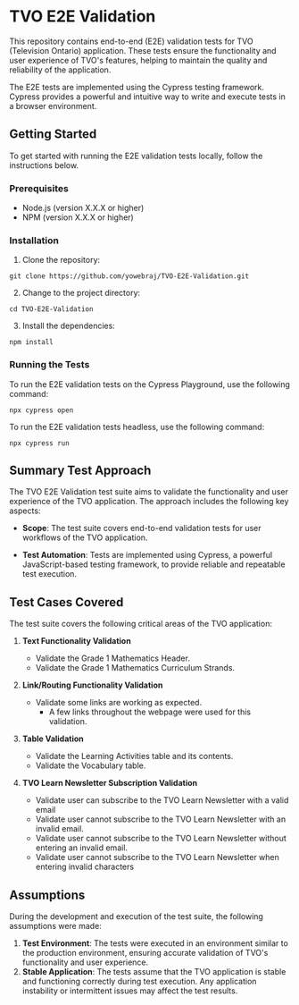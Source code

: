 # TVO E2E Validation

This repository contains end-to-end (E2E) validation tests for TVO (Television Ontario) application. These tests ensure the functionality and user experience of TVO's features, helping to maintain the quality and reliability of the application.

The E2E tests are implemented using the Cypress testing framework. Cypress provides a powerful and intuitive way to write and execute tests in a browser environment.

## Getting Started

To get started with running the E2E validation tests locally, follow the instructions below.

### Prerequisites

- Node.js (version X.X.X or higher)
- NPM (version X.X.X or higher)

### Installation

1. Clone the repository:

```shell
git clone https://github.com/yowebraj/TVO-E2E-Validation.git
```

2. Change to the project directory:

```shell
cd TVO-E2E-Validation
```

3. Install the dependencies:

```shell
npm install
```

### Running the Tests

To run the E2E validation tests on the Cypress Playground, use the following command:

```shell
npx cypress open
```

To run the E2E validation tests headless, use the following command:

```shell
npx cypress run
```

## Summary Test Approach

The TVO E2E Validation test suite aims to validate the functionality and user experience of the TVO application. The approach includes the following key aspects:

- **Scope**: The test suite covers end-to-end validation tests for user workflows of the TVO application.

- **Test Automation**: Tests are implemented using Cypress, a powerful JavaScript-based testing framework, to provide reliable and repeatable test execution.

## Test Cases Covered

The test suite covers the following critical areas of the TVO application:

1. **Text Functionality Validation**
   - Validate the Grade 1 Mathematics Header.
   - Validate the Grade 1 Mathematics Curriculum Strands.

2. **Link/Routing Functionality Validation**
   - Validate some links are working as expected.
        - A few links throughout the webpage were used for this validation.

3. **Table Validation**
   - Validate the Learning Activities table and its contents.
   - Validate the Vocabulary table.

4. **TVO Learn Newsletter Subscription Validation**
   - Validate user can subscribe to the TVO Learn Newsletter with a valid email
   - Validate user cannot subscribe to the TVO Learn Newsletter with an invalid email.
   - Validate user cannot subscribe to the TVO Learn Newsletter without entering an invalid email.
   - Validate user cannot subscribe to the TVO Learn Newsletter when entering invalid characters

## Assumptions

During the development and execution of the test suite, the following assumptions were made:

1. **Test Environment**: The tests were executed in an environment similar to the production environment, ensuring accurate validation of TVO's functionality and user experience.
2. **Stable Application**: The tests assume that the TVO application is stable and functioning correctly during test execution. Any application instability or intermittent issues may affect the test results.



